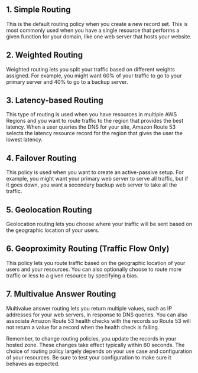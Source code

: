 ## 1. Simple Routing

This is the default routing policy when you create a new record set. This is most commonly used when you have a single resource that performs a given function for your domain, like one web server that hosts your website.

## 2. Weighted Routing

Weighted routing lets you split your traffic based on different weights assigned. For example, you might want 60% of your traffic to go to your primary server and 40% to go to a backup server.

## 3. Latency-based Routing

This type of routing is used when you have resources in multiple AWS Regions and you want to route traffic to the region that provides the best latency. When a user queries the DNS for your site, Amazon Route 53 selects the latency resource record for the region that gives the user the lowest latency.

## 4. Failover Routing

This policy is used when you want to create an active-passive setup. For example, you might want your primary web server to serve all traffic, but if it goes down, you want a secondary backup web server to take all the traffic.

## 5. Geolocation Routing

Geolocation routing lets you choose where your traffic will be sent based on the geographic location of your users.

## 6. Geoproximity Routing (Traffic Flow Only)

This policy lets you route traffic based on the geographic location of your users and your resources. You can also optionally choose to route more traffic or less to a given resource by specifying a bias.

## 7. Multivalue Answer Routing

Multivalue answer routing lets you return multiple values, such as IP addresses for your web servers, in response to DNS queries. You can also associate Amazon Route 53 health checks with the records so Route 53 will not return a value for a record when the health check is failing.

Remember, to change routing policies, you update the records in your hosted zone. These changes take effect typically within 60 seconds. The choice of routing policy largely depends on your use case and configuration of your resources. Be sure to test your configuration to make sure it behaves as expected.
